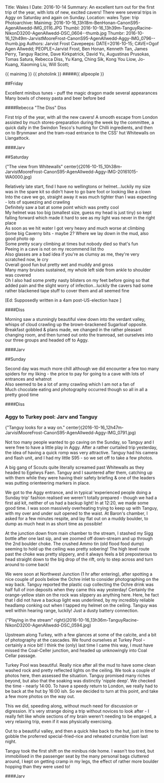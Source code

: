 Title: Wales I
Date: 2016-10-14
Summary: An excellent turn out for the first trip of the year, with lots of new, excited cavers! There were several trips in Aggy on Saturday and again on Sunday.
Location: wales
Type: trip
Photoarchive:
Mainimg: 2016-10-16_13h18m-BenHonan-CanonS95-AgenAllwedd-IMG_0116.JPG
Thumbl: 2016-10-16_13h39m-TanguyRacine-NikonD3200-AgenAllwedd-DSC_0604--thumb.jpg
Thumbr: 2016-10-16_12h49m-JarvistMooreFrost-CanonS95-AgenAllwedd-Aggy-IMG_0796--thumb.jpg
Authors: Jarvist Frost
Cavepeeps: DATE=2016-10-15; CAVE=Ogof Agen Allwedd; PEOPLE=Jarvist Frost, Ben Honan, Kenneth Tan, James Perry, Tanguy Racine, Dave Kirkpatrick, David Yu, Augustinas Prusokas, Tomas Satura, Rebecca Diss, Yu Kang, Ching Sik, Kong You Liow, Jo-Kuang, Xiaoming Liu, Will Scott;

{{ mainimg }}
{{ photolink }}
#####{{ allpeople }}

##Friday

Excellent minibus tunes - puff the magic dragon made several appearances  
Many bowls of cheesy pasta and beer before bed

####Rebecca "The Diss" Diss

First trip of the year, with all the new cavers! A smooth escape from London assisted by much stores-preparation during the week by the committee, a quick dally in the Swindon Tesco's hunting for Chilli ingredients, and then on to Brynmawr and the tram-road entrance to the CSS' hut Whitewalls on Llangattock.

####Jarv

##Saturday

{"The view from Whitewalls" center}(2016-10-15_10h38m-JarvistMooreFrost-CanonS95-AgenAllwedd-Aggy-IMG-20161015-WA0000.jpg)

Relatively late start, find I have no wellingtons or helmet...luckily my size was in the spare kit so didn't have to go bare foot or looking like a clown  
Into the cave we go, straight away it was much tighter than I was expecting - lots of squeezing and crawling  
Definitely saw a bat at some point which was pretty cool  
My helmet was too big (smallest size, guess my head is just tiny) so kept falling forward which made it hard to see as my light was never in the right place  
As soon as we hit water I got very heavy and much worse at climbing  
Some big Caverny bits - maybe 2? Where we lay down in the mud, also good photo op  
Some pretty scary climbing at times but nobody died so that's fun  
Peeing in a cave is not on my recommend list tho  
Also glasses are a bad idea if you're as clumsy as me, they're very scratched now, le cry  
Overall good fun but pretty wet and muddy and gross  
Many many bruises sustained, my whole left side from ankle to shoulder was covered  
Oh I also had some pretty nasty blisters on my feet before going so that added pain and the slight worry of infection...luckily the cavers had some rather blackened tape stuff to cover them and all seemed fine  

[Ed: Supposedly written in a 4am post-US-election haze ]

####Diss

Morning saw a stunningly beautiful view down into the verdant valley, whisps of cloud crawling up the brown-brackened Sugarloaf opposite. Breakfast gobbled & plans made, we changed in the rather pleasant changing room, and then turned out onto the tramroad, set ourselves into our three groups and headed off to Aggy.

####Jarv

##Sunday

Second day was much more chill although we did encounter a few too many spiders for my liking - the price to pay for going to a cave with lots of entrances and whatnot  
Also seemed to be a lot of army crawling which I am not a fan of  
Much chocolate eating and photography occurred though so all in all a pretty good time

####Diss

### Aggy to Turkey pool: Jarv and Tanguy

{"Tanguy looks for a way on." center}(2016-10-16_12h47m-JarvistMooreFrost-CanonS95-AgenAllwedd-Aggy-IMG_0791.jpg)

Not too many people wanted to go caving on the Sunday, so Tanguy and I were free to have a little play in Aggy. After a rather curtailed trip yesterday, the idea of having a quick romp was very attractive. Tanguy had his camera and flash unit, and I had my little S95 - so we set off to take a few photos.

A big gang of Scouts quite literally screamed past Whitewalls as they headed to Egelwys Faen. Tanguy and I sauntered after them, catching up with them while they were having their safety briefing & one of the leaders was putting orienteering markers in place.

We got to the Aggy entrance, and in typical 'experienced people doing a Sunday trip' fashion realised we weren't totally prepared - though we had a first aid kit, neither of us had a backup light!
In at 12:20, we made some good time. I was soon massively overheating trying to keep up with Tanguy, with my over and under suit opened to the waist. At Baron's chamber, I asked for a few minutes respite, and lay flat out on a muddy boulder, to dump as much heat in as short time as possible!

At the junction down from main chamber to the stream, I stashed my Sigg bottle after one last sip, and we zoomed off down-stream and up through the 2nd boulder choke. The crushed Ammo tin (old flood food dump) seeming to hold up the ceiling was pretty sobering! The high level route past the choke was pretty slippery, and it always feels a bit preposterous to head straight down to the big drop of the rift, only to step across and turn around to come back!

We were soon at Northwest Junction (1 hr after entering), after spotting a nice couple of pools below the Ochre inlet to consider photographing on the way back. Tanguy reported the plastic cup collecting the Ochre drink was half full of iron deposits when they came this way yesterday! Certainly the orange-yellow stain on the rock was slippery as anything here. Here, he fact that I did not have a backup light was underlined, by my incredibly reliable headlamp conking out when I tapped my helmet on the ceiling. Tanguy was well within hearing range, luckily! Just a dusty battery connection.

{"Playing in the stream" right}(2016-10-16_13h36m-TanguyRacine-NikonD3200-AgenAllwedd-DSC_0594.jpg)

Upstream along Turkey, with a few glances at some of the calcite, and a bit of photography at the cascades. We found ourselves at Turkey Pool - certainly a nice bit! I think the (only) last time I came this way, I must have missed the Coal-Celler junction, and headed up unknowingly into Coal Cellar passage.

Turkey Pool was beautiful. Really nice after all the mud to have some clean washed rock and pretty reflected lights on the ceiling. We took a couple of photos here, then assessed the situation. Tanguy promised many riches beyond, but also that the soaking was distinctly 'nipple deep'. We checked the time - nearly 14:00. To have a speedy return to London, we really had to be back at the hut by 16:00 ish. So we decided to turn at this point, and take a few more photos on the way out.

This we did, speeding along, without much need for discussion or digression. It's very strange doing a trip without novices to look after - I really felt like whole sections of my brain weren't needing to be engaged, a very relaxing trip, even if it was physically exercising.

Out to a beautiful valley, and then a quick hike back to the hut, just in time to gobble the proferred special-fried-rice and reheated crumble from last night.

Tanguy took the first shift on the minibus ride home. I wasn't too tired, but immobilised in the passenger seat by the many personal bags cluttered around, I kept on getting cramp in my legs, the effect of rather more boulder hopping than they were used to!

####Jarv
